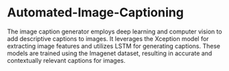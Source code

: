 # Automated-Image-Captioning
The image caption generator employs deep learning and computer vision to add descriptive captions to images. It leverages the Xception model for extracting image features and utilizes LSTM for generating captions. These models are trained using the Imagenet dataset, resulting in accurate and contextually relevant captions for images.
